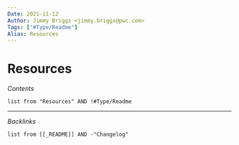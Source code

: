 ```yaml
---
Date: 2021-11-12
Author: Jimmy Briggs <jimmy.briggs@pwc.com>
Tags: ["#Type/Readme"]
Alias: Resources
---
```


# Resources

*Contents*

```dataview
list from "Resources" AND !#Type/Readme
```

***

*Backlinks*

```dataview
list from [[_README]] AND -"Changelog"
```